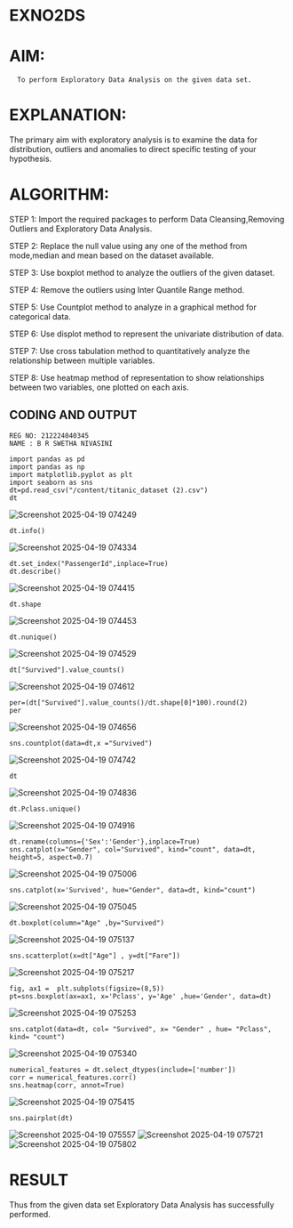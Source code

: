 # EXNO2DS
# AIM:
      To perform Exploratory Data Analysis on the given data set.
      
# EXPLANATION:
  The primary aim with exploratory analysis is to examine the data for distribution, outliers and anomalies to direct specific testing of your hypothesis.
  
# ALGORITHM:
STEP 1: Import the required packages to perform Data Cleansing,Removing Outliers and Exploratory Data Analysis.

STEP 2: Replace the null value using any one of the method from mode,median and mean based on the dataset available.

STEP 3: Use boxplot method to analyze the outliers of the given dataset.

STEP 4: Remove the outliers using Inter Quantile Range method.

STEP 5: Use Countplot method to analyze in a graphical method for categorical data.

STEP 6: Use displot method to represent the univariate distribution of data.

STEP 7: Use cross tabulation method to quantitatively analyze the relationship between multiple variables.

STEP 8: Use heatmap method of representation to show relationships between two variables, one plotted on each axis.

## CODING AND OUTPUT
```
REG NO: 212224040345
NAME : B R SWETHA NIVASINI
```
```
import pandas as pd
import pandas as np
import matplotlib.pyplot as plt
import seaborn as sns
dt=pd.read_csv("/content/titanic_dataset (2).csv")
dt
```

![Screenshot 2025-04-19 074249](https://github.com/user-attachments/assets/62c101fa-19b4-4dea-8238-0f0bc46ccca3)

```
dt.info()
```

![Screenshot 2025-04-19 074334](https://github.com/user-attachments/assets/50bc84ef-36e9-484e-8e71-2ea120afc71a)

```
dt.set_index("PassengerId",inplace=True)
dt.describe()
```

![Screenshot 2025-04-19 074415](https://github.com/user-attachments/assets/6862904e-b4df-4226-82bf-6b4b8e9c30a9)

```
dt.shape
```
![Screenshot 2025-04-19 074453](https://github.com/user-attachments/assets/e44715f9-137a-4f24-a485-b9334b50e2d8)

```
dt.nunique()
```
![Screenshot 2025-04-19 074529](https://github.com/user-attachments/assets/98083da3-a9f6-4f67-831f-6d6de60c2da9)

```
dt["Survived"].value_counts()
```

![Screenshot 2025-04-19 074612](https://github.com/user-attachments/assets/345d83c5-d7d3-48a0-a777-a83866fd5cef)

```
per=(dt["Survived"].value_counts()/dt.shape[0]*100).round(2)
per
```

![Screenshot 2025-04-19 074656](https://github.com/user-attachments/assets/c4e125c1-9f6d-4529-9d45-19ae1ba09514)

```
sns.countplot(data=dt,x ="Survived")
```

![Screenshot 2025-04-19 074742](https://github.com/user-attachments/assets/4476529a-8e82-456d-b66e-5a4e437c1fe9)

```
dt
```
![Screenshot 2025-04-19 074836](https://github.com/user-attachments/assets/796916f1-a2c2-497e-aab7-416cb25d364a)

```
dt.Pclass.unique()
```
![Screenshot 2025-04-19 074916](https://github.com/user-attachments/assets/b8d77f25-b7ef-4dfe-bff2-dc08a064bb2f)

```
dt.rename(columns={'Sex':'Gender'},inplace=True)
sns.catplot(x="Gender", col="Survived", kind="count", data=dt, height=5, aspect=0.7)
```

![Screenshot 2025-04-19 075006](https://github.com/user-attachments/assets/3e2e2685-bda0-40ea-8620-7931260b61ed)

```
sns.catplot(x='Survived', hue="Gender", data=dt, kind="count")
```
![Screenshot 2025-04-19 075045](https://github.com/user-attachments/assets/e92e59a1-2ec0-4b55-9a33-dceef6182ad5)

```
dt.boxplot(column="Age" ,by="Survived")
```
![Screenshot 2025-04-19 075137](https://github.com/user-attachments/assets/076113ff-866f-4505-ae78-8cef1ec1743b)

```
sns.scatterplot(x=dt["Age"] , y=dt["Fare"])
```
![Screenshot 2025-04-19 075217](https://github.com/user-attachments/assets/be189d26-0502-4e66-8e32-2708220c13e6)

```
fig, ax1 =  plt.subplots(figsize=(8,5))
pt=sns.boxplot(ax=ax1, x='Pclass', y='Age' ,hue='Gender', data=dt)
```
![Screenshot 2025-04-19 075253](https://github.com/user-attachments/assets/5b7261db-3a8d-434d-8699-e53572ae187e)

```
sns.catplot(data=dt, col= "Survived", x= "Gender" , hue= "Pclass", kind= "count")
```
![Screenshot 2025-04-19 075340](https://github.com/user-attachments/assets/0baecf30-447a-48c9-99d7-8ae1f7ef8e83)

```
numerical_features = dt.select_dtypes(include=['number'])
corr = numerical_features.corr()
sns.heatmap(corr, annot=True)
```

![Screenshot 2025-04-19 075415](https://github.com/user-attachments/assets/7439a813-0d59-49a6-a7be-220dce197b83)

```
sns.pairplot(dt)
```
![Screenshot 2025-04-19 075557](https://github.com/user-attachments/assets/10b080bb-76f7-43ae-a652-9328293ad179)
![Screenshot 2025-04-19 075721](https://github.com/user-attachments/assets/1f12f7b1-9cf8-47fb-b829-45b585671ed2)
![Screenshot 2025-04-19 075802](https://github.com/user-attachments/assets/edbdd515-d095-4880-b779-2467c285bd9a)

























































































































# RESULT
Thus from the given data set Exploratory Data Analysis has successfully performed.
